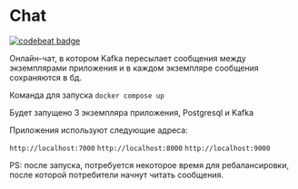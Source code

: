 # Chat
[![codebeat badge](https://codebeat.co/badges/c7d2c716-e0e7-4420-a323-b4f5c5bc4492)](https://codebeat.co/projects/github-com-yri066-chat-main)

Онлайн-чат, в котором Kafka пересылает сообщения между экземплярами приложения и в каждом экземпляре сообщения сохраняются в бд.

Команда для запуска `docker compose up`

Будет запущено 3 экземпляра приложения, Postgresql и Kafka

Приложения используют следующие адреса:

`http://localhost:7000`
`http://localhost:8000`
`http://localhost:9000`


PS: после запуска, потребуется некоторое время для ребалансировки, после которой потребители начнут читать сообщения.
